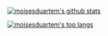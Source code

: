 [![moisesduartem's github stats](https://github-readme-stats.vercel.app/api?username=moisesduartem&theme=vue-dark&show_icons=true)](https://github.com/anuraghazra/github-readme-stats)


[![moisesduartem's top langs](https://github-readme-stats.vercel.app/api/top-langs/?username=moisesduartem&theme=vue-dark&show_icons=true)](https://github.com/anuraghazra/github-readme-stats)
